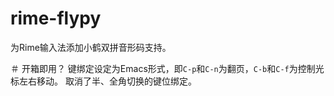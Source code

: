 # rime-flypy
为Rime输入法添加小鹤双拼音形码支持。

＃ 开箱即用？
键绑定设定为Emacs形式，即`C-p`和`C-n`为翻页，`C-b`和`C-f`为控制光标左右移动。
取消了半、全角切换的键位绑定。
